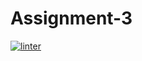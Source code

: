 # Assignment-3
[![linter](https://github.com/DavidP-H/Assignment-3/workflows/linter/badge.svg)](https://github.com/marketplace/actions/super-linter)
